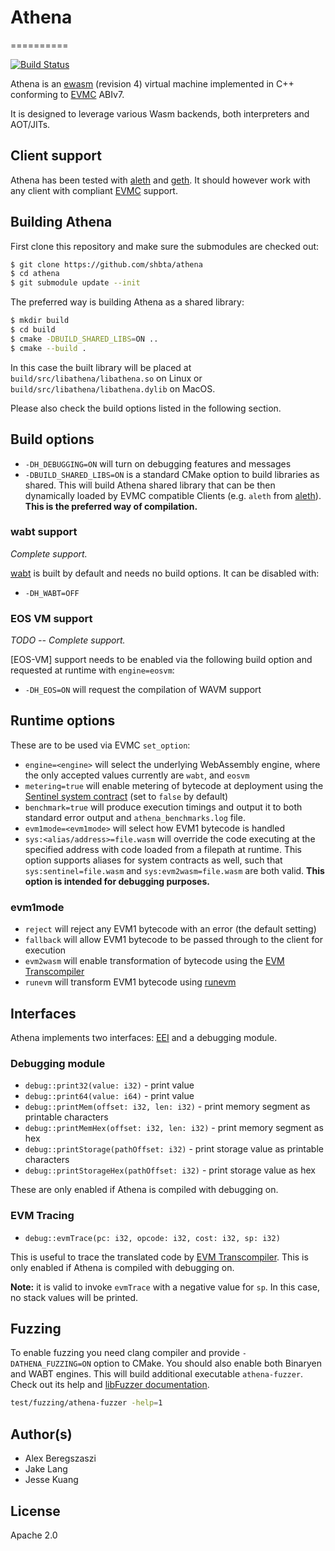 # Athena
==========

[![Build Status](https://travis-ci.org/kjx98/athena.svg?branch=master)](https://travis-ci.org/kjx98/athena)

Athena is an [ewasm] (revision 4) virtual machine implemented in C++ conforming to [EVMC] ABIv7.

It is designed to leverage various Wasm backends, both interpreters and AOT/JITs.

## Client support

Athena has been tested with [aleth] and [geth]. It should however work with any client with compliant [EVMC] support.

## Building Athena

First clone this repository and make sure the submodules are checked out:
```bash
$ git clone https://github.com/shbta/athena
$ cd athena
$ git submodule update --init
```

The preferred way is building Athena as a shared library:

```bash
$ mkdir build
$ cd build
$ cmake -DBUILD_SHARED_LIBS=ON ..
$ cmake --build .
```

In this case the built library will be placed at `build/src/libathena/libathena.so` on Linux or `build/src/libathena/libathena.dylib` on MacOS.

Please also check the build options listed in the following section.

## Build options

- `-DH_DEBUGGING=ON` will turn on debugging features and messages
- `-DBUILD_SHARED_LIBS=ON` is a standard CMake option to build libraries as shared. This will build Athena shared library that can be then dynamically loaded by EVMC compatible Clients (e.g. `aleth` from [aleth]). **This is the preferred way of compilation.**

### wabt support

*Complete support.*

[wabt] is built by default and needs no build options. It can be disabled with:

- `-DH_WABT=OFF`

### EOS VM support

*TODO -- Complete support.*

[EOS-VM] support needs to be enabled via the following build option and requested at runtime with `engine=eosvm`:

- `-DH_EOS=ON` will request the compilation of WAVM support

## Runtime options

These are to be used via EVMC `set_option`:

- `engine=<engine>` will select the underlying WebAssembly engine, where the only accepted values currently are `wabt`, and `eosvm`
- `metering=true` will enable metering of bytecode at deployment using the [Sentinel system contract] (set to `false` by default)
- `benchmark=true` will produce execution timings and output it to both standard error output and `athena_benchmarks.log` file.
- `evm1mode=<evm1mode>` will select how EVM1 bytecode is handled
- `sys:<alias/address>=file.wasm` will override the code executing at the specified address with code loaded from a filepath at runtime. This option supports aliases for system contracts as well, such that `sys:sentinel=file.wasm` and `sys:evm2wasm=file.wasm` are both valid. **This option is intended for debugging purposes.**

### evm1mode

- `reject` will reject any EVM1 bytecode with an error (the default setting)
- `fallback` will allow EVM1 bytecode to be passed through to the client for execution
- `evm2wasm` will enable transformation of bytecode using the [EVM Transcompiler]
- `runevm` will transform EVM1 bytecode using [runevm]

## Interfaces

Athena implements two interfaces: [EEI] and a debugging module.

### Debugging module

- `debug::print32(value: i32)` - print value
- `debug::print64(value: i64)` - print value
- `debug::printMem(offset: i32, len: i32)` - print memory segment as printable characters
- `debug::printMemHex(offset: i32, len: i32)` - print memory segment as hex
- `debug::printStorage(pathOffset: i32)` - print storage value as printable characters
- `debug::printStorageHex(pathOffset: i32)` - print storage value as hex

These are only enabled if Athena is compiled with debugging on.

### EVM Tracing

- `debug::evmTrace(pc: i32, opcode: i32, cost: i32, sp: i32)`

This is useful to trace the translated code by [EVM Transcompiler]. This is only enabled if Athena is compiled with debugging on.

**Note:** it is valid to invoke `evmTrace` with a negative value for `sp`.  In this case, no stack values will be printed.

## Fuzzing

To enable fuzzing you need clang compiler and provide `-DATHENA_FUZZING=ON` option to CMake.
You should also enable both Binaryen and WABT engines.
This will build additional executable `athena-fuzzer`.
Check out its help and [libFuzzer documentation](https://llvm.org/docs/LibFuzzer.html).

```bash
test/fuzzing/athena-fuzzer -help=1
```

## Author(s)

* Alex Beregszaszi
* Jake Lang
* Jesse Kuang

## License

Apache 2.0

[ewasm]: https://github.com/ewasm/design
[EVMC]: https://github.com/ethereum/evmc
[aleth]: https://github.com/ethereum/aleth
[geth]: https://github.com/ethereum/go-ethereum
[encore]: https://github.com/shbta/encore
[wabt]: https://github.com/webassembly/wabt
[EOS VM]: https://github.com/eosio/eos-vm
[Sentinel system contract]: https://github.com/ewasm/design/blob/master/system_contracts.md#sentinel-contract
[EVM Transcompiler]: https://github.com/ewasm/design/blob/master/system_contracts.md#evm-transcompiler
[EEI]: https://github.com/ewasm/design/blob/master/eth_interface.md
[runevm]: https://github.com/axic/runevm
